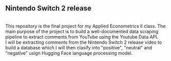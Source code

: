 ## Nintendo Switch 2 release
\
This repository is the final project for my Applied Econometrics II class.
The main purpose of the project is to build a well-documented data scraping pipeline to extract comments from YouTube using the Youtube Data API. 
\
I will be extracting comments from the Nintendo Switch 2 release video to build a database which I will then clasify into "positive", "neutral" and "negative" usign Hugging Face language processing model.

